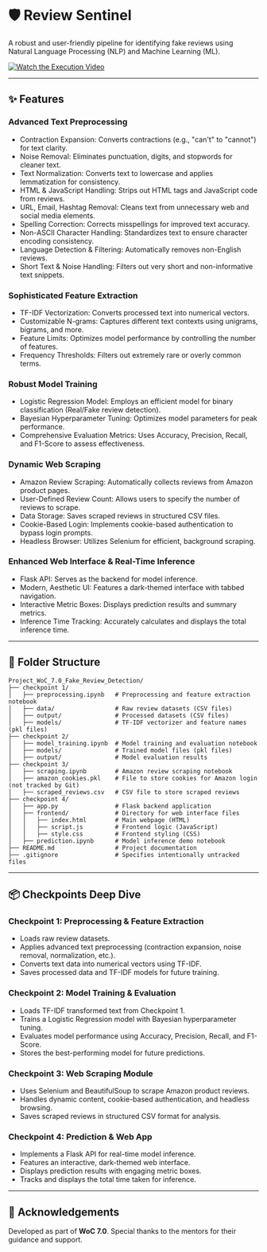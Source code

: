 # 🛡️ Review Sentinel

A robust and user-friendly pipeline for identifying fake reviews using Natural Language Processing (NLP) and Machine Learning (ML).

[![Watch the Execution Video](https://img.shields.io/badge/Execution%20Video-Click%20Here-blue?style=for-the-badge)](https://youtu.be/Ozqh9fH66tE)


---

## ✨ Features

### Advanced Text Preprocessing
- Contraction Expansion: Converts contractions (e.g., "can't" to "cannot") for text clarity.
- Noise Removal: Eliminates punctuation, digits, and stopwords for cleaner text.
- Text Normalization: Converts text to lowercase and applies lemmatization for consistency.
- HTML & JavaScript Handling: Strips out HTML tags and JavaScript code from reviews.
- URL, Email, Hashtag Removal: Cleans text from unnecessary web and social media elements.
- Spelling Correction: Corrects misspellings for improved text accuracy.
- Non-ASCII Character Handling: Standardizes text to ensure character encoding consistency.
- Language Detection & Filtering: Automatically removes non-English reviews.
- Short Text & Noise Handling: Filters out very short and non-informative text snippets.

### Sophisticated Feature Extraction
- TF-IDF Vectorization: Converts processed text into numerical vectors.
- Customizable N-grams: Captures different text contexts using unigrams, bigrams, and more.
- Feature Limits: Optimizes model performance by controlling the number of features.
- Frequency Thresholds: Filters out extremely rare or overly common terms.

### Robust Model Training
- Logistic Regression Model: Employs an efficient model for binary classification (Real/Fake review detection).
- Bayesian Hyperparameter Tuning: Optimizes model parameters for peak performance.
- Comprehensive Evaluation Metrics: Uses Accuracy, Precision, Recall, and F1-Score to assess effectiveness.

### Dynamic Web Scraping
- Amazon Review Scraping: Automatically collects reviews from Amazon product pages.
- User-Defined Review Count: Allows users to specify the number of reviews to scrape.
- Data Storage: Saves scraped reviews in structured CSV files.
- Cookie-Based Login: Implements cookie-based authentication to bypass login prompts.
- Headless Browser: Utilizes Selenium for efficient, background scraping.

### Enhanced Web Interface & Real-Time Inference
- Flask API: Serves as the backend for model inference.
- Modern, Aesthetic UI: Features a dark-themed interface with tabbed navigation.
- Interactive Metric Boxes: Displays prediction results and summary metrics.
- Inference Time Tracking: Accurately calculates and displays the total inference time.

---

## 📁 Folder Structure

```
Project_WoC_7.0_Fake_Review_Detection/
├── checkpoint 1/
│   ├── preprocessing.ipynb   # Preprocessing and feature extraction notebook
│   ├── data/                 # Raw review datasets (CSV files)
│   ├── output/               # Processed datasets (CSV files)
│   ├── models/               # TF-IDF vectorizer and feature names (pkl files)
├── checkpoint 2/
│   ├── model_training.ipynb  # Model training and evaluation notebook
│   ├── models/               # Trained model files (pkl files)
│   ├── output/               # Model evaluation results
├── checkpoint 3/
│   ├── scraping.ipynb        # Amazon review scraping notebook
│   ├── amazon_cookies.pkl    # File to store cookies for Amazon login (not tracked by Git)
│   ├── scraped_reviews.csv   # CSV file to store scraped reviews
├── checkpoint 4/
│   ├── app.py                # Flask backend application
│   ├── frontend/             # Directory for web interface files
│   │   ├── index.html        # Main webpage (HTML)
│   │   ├── script.js         # Frontend logic (JavaScript)
│   │   ├── style.css         # Frontend styling (CSS)
│   ├── prediction.ipynb      # Model inference demo notebook
├── README.md                 # Project documentation
├── .gitignore                # Specifies intentionally untracked files
```

---

## 📦 Checkpoints Deep Dive

### Checkpoint 1: Preprocessing & Feature Extraction
- Loads raw review datasets.
- Applies advanced text preprocessing (contraction expansion, noise removal, normalization, etc.).
- Converts text data into numerical vectors using TF-IDF.
- Saves processed data and TF-IDF models for future training.

### Checkpoint 2: Model Training & Evaluation
- Loads TF-IDF transformed text from Checkpoint 1.
- Trains a Logistic Regression model with Bayesian hyperparameter tuning.
- Evaluates model performance using Accuracy, Precision, Recall, and F1-Score.
- Stores the best-performing model for future predictions.

### Checkpoint 3: Web Scraping Module
- Uses Selenium and BeautifulSoup to scrape Amazon product reviews.
- Handles dynamic content, cookie-based authentication, and headless browsing.
- Saves scraped reviews in structured CSV format for analysis.

### Checkpoint 4: Prediction & Web App
- Implements a Flask API for real-time model inference.
- Features an interactive, dark-themed web interface.
- Displays prediction results with engaging metric boxes.
- Tracks and displays the total time taken for inference.

---

## 🌟 Acknowledgements

Developed as part of **WoC 7.0**. Special thanks to the mentors for their guidance and support.
